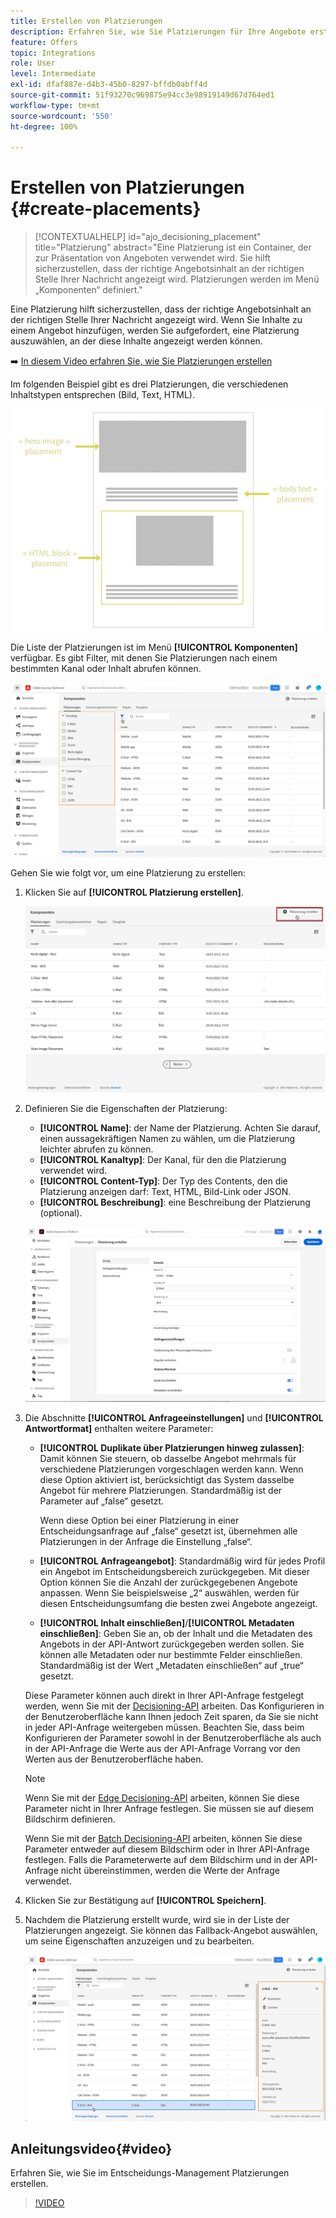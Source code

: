 ```yaml
---
title: Erstellen von Platzierungen
description: Erfahren Sie, wie Sie Platzierungen für Ihre Angebote erstellen
feature: Offers
topic: Integrations
role: User
level: Intermediate
exl-id: dfaf887e-d4b3-45b0-8297-bffdb0abff4d
source-git-commit: 51f93270c969875e94cc3e98919149d67d764ed1
workflow-type: tm+mt
source-wordcount: '550'
ht-degree: 100%

---
```


# Erstellen von Platzierungen {#create-placements}

>[!CONTEXTUALHELP]
>id="ajo_decisioning_placement"
>title="Platzierung"
>abstract="Eine Platzierung ist ein Container, der zur Präsentation von Angeboten verwendet wird. Sie hilft sicherzustellen, dass der richtige Angebotsinhalt an der richtigen Stelle Ihrer Nachricht angezeigt wird. Platzierungen werden im Menü „Komponenten“ definiert."

Eine Platzierung hilft sicherzustellen, dass der richtige Angebotsinhalt an der richtigen Stelle Ihrer Nachricht angezeigt wird. Wenn Sie Inhalte zu einem Angebot hinzufügen, werden Sie aufgefordert, eine Platzierung auszuwählen, an der diese Inhalte angezeigt werden können.

➡️ [In diesem Video erfahren Sie, wie Sie Platzierungen erstellen](#video)

Im folgenden Beispiel gibt es drei Platzierungen, die verschiedenen Inhaltstypen entsprechen (Bild, Text, HTML).

![](../assets/offers_placement_schema.png)

Die Liste der Platzierungen ist im Menü **[!UICONTROL Komponenten]** verfügbar. Es gibt Filter, mit denen Sie Platzierungen nach einem bestimmten Kanal oder Inhalt abrufen können.

![](../assets/placements_filter.png)

Gehen Sie wie folgt vor, um eine Platzierung zu erstellen:

1. Klicken Sie auf **[!UICONTROL Platzierung erstellen]**.

   ![](../assets/offers_placement_creation.png)

1. Definieren Sie die Eigenschaften der Platzierung:

   * **[!UICONTROL Name]**: der Name der Platzierung. Achten Sie darauf, einen aussagekräftigen Namen zu wählen, um die Platzierung leichter abrufen zu können.
   * **[!UICONTROL Kanaltyp]**: Der Kanal, für den die Platzierung verwendet wird.
   * **[!UICONTROL Content-Typ]**: Der Typ des Contents, den die Platzierung anzeigen darf: Text, HTML, Bild-Link oder JSON.
   * **[!UICONTROL Beschreibung]**: eine Beschreibung der Platzierung (optional).

   ![](../assets/offers_placement_creation_properties.png)


1. Die Abschnitte **[!UICONTROL Anfrageeinstellungen]** und **[!UICONTROL Antwortformat]** enthalten weitere Parameter:

   * **[!UICONTROL Duplikate über Platzierungen hinweg zulassen]**: Damit können Sie steuern, ob dasselbe Angebot mehrmals für verschiedene Platzierungen vorgeschlagen werden kann. Wenn diese Option aktiviert ist, berücksichtigt das System dasselbe Angebot für mehrere Platzierungen. Standardmäßig ist der Parameter auf „false“ gesetzt.

     Wenn diese Option bei einer Platzierung in einer Entscheidungsanfrage auf „false“ gesetzt ist, übernehmen alle Platzierungen in der Anfrage die Einstellung „false“.

   * **[!UICONTROL Anfrageangebot]**: Standardmäßig wird für jedes Profil ein Angebot im Entscheidungsbereich zurückgegeben. Mit dieser Option können Sie die Anzahl der zurückgegebenen Angebote anpassen. Wenn Sie beispielsweise „2“ auswählen, werden für diesen Entscheidungsumfang die besten zwei Angebote angezeigt.

   * **[!UICONTROL Inhalt einschließen]**/**[!UICONTROL Metadaten einschließen]**: Geben Sie an, ob der Inhalt und die Metadaten des Angebots in der API-Antwort zurückgegeben werden sollen. Sie können alle Metadaten oder nur bestimmte Felder einschließen. Standardmäßig ist der Wert „Metadaten einschließen“ auf „true“ gesetzt.

   Diese Parameter können auch direkt in Ihrer API-Anfrage festgelegt werden, wenn Sie mit der [Decisioning-API](https://experienceleague.adobe.com/docs/journey-optimizer/using/offer-decisioning/api-reference/offer-delivery-api/decisioning-api.html?lang=de) arbeiten. Das Konfigurieren in der Benutzeroberfläche kann Ihnen jedoch Zeit sparen, da Sie sie nicht in jeder API-Anfrage weitergeben müssen. Beachten Sie, dass beim Konfigurieren der Parameter sowohl in der Benutzeroberfläche als auch in der API-Anfrage die Werte aus der API-Anfrage Vorrang vor den Werten aus der Benutzeroberfläche haben.

   >[!NOTE]
   >
   >Wenn Sie mit der [Edge Decisioning-API](https://experienceleague.adobe.com/docs/journey-optimizer/using/offer-decisioning/api-reference/offer-delivery-api/edge-decisioning-api.html?lang=de) arbeiten, können Sie diese Parameter nicht in Ihrer Anfrage festlegen. Sie müssen sie auf diesem Bildschirm definieren.
   >
   >Wenn Sie mit der [Batch Decisioning-API](../api-reference/offer-delivery-api/batch-decisioning-api.md) arbeiten, können Sie diese Parameter entweder auf diesem Bildschirm oder in Ihrer API-Anfrage festlegen. Falls die Parameterwerte auf dem Bildschirm und in der API-Anfrage nicht übereinstimmen, werden die Werte der Anfrage verwendet.

1. Klicken Sie zur Bestätigung auf **[!UICONTROL Speichern]**.

1. Nachdem die Platzierung erstellt wurde, wird sie in der Liste der Platzierungen angezeigt. Sie können das Fallback-Angebot auswählen, um seine Eigenschaften anzuzeigen und zu bearbeiten.

   ![](../assets/placement_created.png)

## Anleitungsvideo{#video}

Erfahren Sie, wie Sie im Entscheidungs-Management Platzierungen erstellen.

>[!VIDEO](https://video.tv.adobe.com/v/329372?quality=12)

